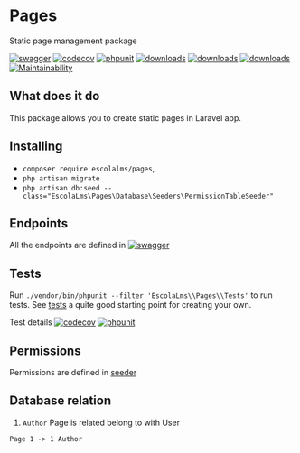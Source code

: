 # Pages

Static page management package

[![swagger](https://img.shields.io/badge/documentation-swagger-green)](https://escolalms.github.io/pages/)
[![codecov](https://codecov.io/gh/EscolaLMS/Files/branch/main/graph/badge.svg?token=NRAN4R8AGZ)](https://codecov.io/gh/EscolaLMS/pages)
[![phpunit](https://github.com/EscolaLMS/pages/actions/workflows/test.yml/badge.svg)](https://github.com/EscolaLMS/pages/actions/workflows/test.yml)
[![downloads](https://img.shields.io/packagist/dt/escolalms/pages)](https://packagist.org/packages/escolalms/pages)
[![downloads](https://img.shields.io/packagist/v/escolalms/pages)](https://packagist.org/packages/escolalms/pages)
[![downloads](https://img.shields.io/packagist/l/escolalms/pages)](https://packagist.org/packages/escolalms/pages)
[![Maintainability](https://api.codeclimate.com/v1/badges/49c10a482155d8ab86c1/maintainability)](https://codeclimate.com/github/EscolaLMS/pages/maintainability)

## What does it do

This package allows you to create static pages in Laravel app.

## Installing

- `composer require escolalms/pages`,
- `php artisan migrate`
- `php artisan db:seed --class="EscolaLms\Pages\Database\Seeders\PermissionTableSeeder"`

## Endpoints

All the endpoints are defined in [![swagger](https://img.shields.io/badge/documentation-swagger-green)](https://escolalms.github.io/pages/)

## Tests

Run `./vendor/bin/phpunit --filter 'EscolaLms\\Pages\\Tests'` to run tests. See [tests](tests) a quite good starting point for creating your own.

Test details [![codecov](https://codecov.io/gh/EscolaLMS/Files/branch/main/graph/badge.svg?token=NRAN4R8AGZ)](https://codecov.io/gh/EscolaLMS/pages) [![phpunit](https://github.com/EscolaLMS/pages/actions/workflows/test.yml/badge.svg)](https://github.com/EscolaLMS/pages/actions/workflows/test.yml)

## Permissions

Permissions are defined in [seeder](vendor/escolalms/pages/database/seeders/PermissionTableSeeder.php)

## Database relation

1. `Author` Page is related belong to with User
```
Page 1 -> 1 Author
```
